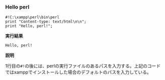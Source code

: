 ### Hello perl

```
#!C:\xampp\perl\bin\perl
print "Content-type: text/html\n\n";
print "Hello, perl!";
```

**実行結果**

`Hello, perl!`

**説明**

1行目の`#!`の後には、perlの実行ファイルのあるパスを入力する。上記のコードではxamppでインストールした場合のデフォルトのパスを入力している。
